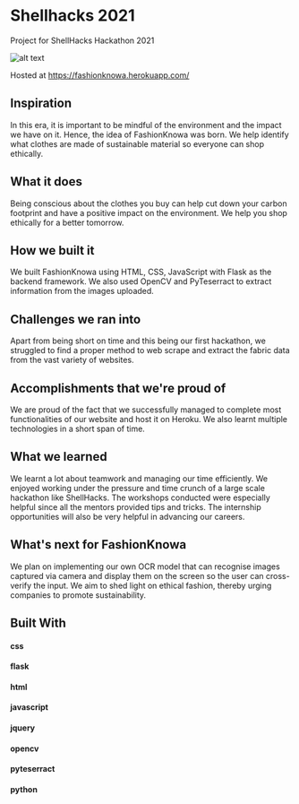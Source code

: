 # Shellhacks 2021
Project for ShellHacks Hackathon 2021

![alt text](https://github.com/aditirao7/shellhacks/shellhacks/static/img/favicon.png)

Hosted at https://fashionknowa.herokuapp.com/

## Inspiration
In this era, it is important to be mindful of the environment and the impact we have on it. Hence, the idea of FashionKnowa was born. We help identify what clothes are made of sustainable material so everyone can shop ethically.


## What it does
Being conscious about the clothes you buy can help cut down your carbon footprint and have a positive impact on the environment. We help you shop ethically for a better tomorrow.

## How we built it
We built FashionKnowa using HTML, CSS, JavaScript with Flask as the backend framework. We also used OpenCV and PyTeserract to extract information from the images uploaded.

## Challenges we ran into
Apart from being short on time and this being our first hackathon, we struggled to find a proper method to web scrape and extract the fabric data from the vast variety of websites.

## Accomplishments that we're proud of
We are proud of the fact that we successfully managed to complete most functionalities of our website and host it on Heroku. We also learnt multiple technologies in a short span of time.

## What we learned
We learnt a lot about teamwork and managing our time efficiently. We enjoyed working under the pressure and time crunch of a large scale hackathon like ShellHacks. The workshops conducted were especially helpful since all the mentors provided tips and tricks. The internship opportunities will also be very helpful in advancing our careers.

## What's next for FashionKnowa
We plan on implementing our own OCR model that can recognise images captured via camera and display them on the screen so the user can cross-verify the input. We aim to shed light on ethical fashion, thereby urging companies to promote sustainability.

## Built With
#### css
#### flask
#### html
#### javascript
#### jquery
#### opencv
#### pyteserract
#### python

